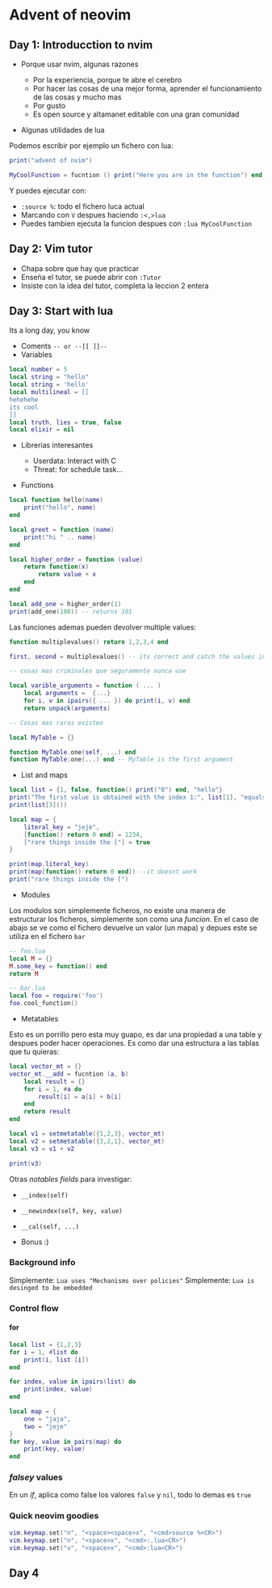 # Advent of neovim

## Day 1: Introducction to nvim

- Porque usar nvim, algunas razones

  - Por la experiencia, porque te abre el cerebro
  - Por hacer las cosas de una mejor forma, aprender el funcionamiento de las
  cosas y mucho mas
  - Por gusto
  - Es open source y altamanet editable con una gran comunidad

- Algunas utilidades de lua

Podemos escribir por ejemplo un fichero con lua:

```lua
print("advent of nvim")

MyCoolFunction = fucntion () print("Here you are in the function") end
```

Y puedes ejecutar con:

- `:source %`: todo el fichero luca actual
- Marcando con `V` despues haciendo `:<,>lua`
- Puedes tambien ejecuta la funcion despues con `:lua MyCoolFunction`

## Day 2: Vim tutor

- Chapa sobre que hay que practicar
- Enseña el tutor, se puede abrir con `:Tutor`
- Insiste con la idea del tutor, completa la leccion 2 entera

## Day 3: Start with lua

Its a long day, you know

- Coments `-- or --[[ ]]--`
- Variables

```lua
local number = 5
local string = "hello"
local string = 'hello'
local multilineal = [[
hehehehe
its cool
]]
local truth, lies = true, false
local elixir = nil
```

- Librerias interesantes

  - Userdata: Interact with C
  - Threat: for schedule task...

- Functions

```lua
local function hello(name)
    print("hello", name)
end

local greet = function (name)
    print("hi " .. name)
end

local higher_order = function (value)
    return function(x)
        return value + x
    end
end

local add_one = higher_order(1)
print(add_one(100)) -- returns 101
```

Las funciones ademas pueden devolver multiple values:

```lua
function multiplevalues() return 1,2,3,4 end

first, second = multiplevalues() -- its correct and catch the values in order

-- cosas mas criminales que seguramente nunca use

local varible_arguments = function ( ... )
    local arguments =  {...}
    for i, v in ipairs({ ... }) do print(i, v) end
    return unpack(arguments)

-- Cosas mas raras existen

local MyTable = {}

function MyTable.one(self, ...) end
function MyTable:one(...) end -- MyTable is the first argument
```

- List and maps

```lua
local list = {1, false, function() print("0") end, "hello"}
print("The first value is obtained with the index 1:", list[1], "equals to 1")
print(list[3]())
```

```lua
local map = {
    literal_key = "jeje",
    [function() return 0 end] = 1234,
    ["rare things inside the ["] = true
}

print(map.literal_key)
print(map[function() return 0 end]) --it doesnt work
print("rare things inside the [")
```

- Modules

Los modulos son simplemente ficheros, no existe una manera de estructurar los
ficheros, simplemente son como una *funcion*. En el caso de abajo se ve como
el fichero devuelve un valor (un mapa) y depues este se utiliza en el fichero
`bar`

```lua
-- foo.lua
local M = {}
M.some_key = function() end
return M
```

```lua
-- bar.lua
local foo = require('foo')
foo.cool_function()
```

- Metatables

Esto es un porrillo pero esta muy guapo, es dar una propiedad a una table y
despues poder hacer operaciones. Es como dar una estructura a las tablas que
tu quieras:

```lua
local vector_mt = {}
vector_mt.__add = fucntion (a, b)
    local result = {}
    for i = 1, #a do
        result[i] = a[i] + b[i]
    end
    return result
end

local v1 = setmetatable({1,2,3}, vector_mt)
local v2 = setmetatable({3,2,1}, vector_mt)
local v3 = v1 + v2

print(v3)
```

Otras *notables fields* para investigar:

- `__index(self)`
- `__newindex(self, key, value)`
- `__cal(self, ...)`

- Bonus :)

### Background info

Simplemente: `Lua uses "Mechanisms over policies"`
Simplemente: `Lua is desinged to be embedded`

### Control flow

#### for

```lua
local list = {1,2,3}
for i = 1, #list do
    print(i, list [i])
end

for index, value in ipairs(list) do
    print(index, value)
end

local map = {
    one = "jaja",
    two = "jeje"
}
for key, value in pairs(map) do
    print(key, value)
end
```

### *falsey* values

En un *if*, aplica como false los valores `false` y `nil`, todo lo demas es
`true`

### Quick neovim goodies

```lua
vim.keymap.set("n", "<space><space>x", "<cmd>source %<CR>")
vim.keymap.set("n", "<space>x", "<cmd>:.lua<CR>")
vim.keymap.set("v", "<space>x", "<cmd>:lua<CR>")
```

## Day 4
